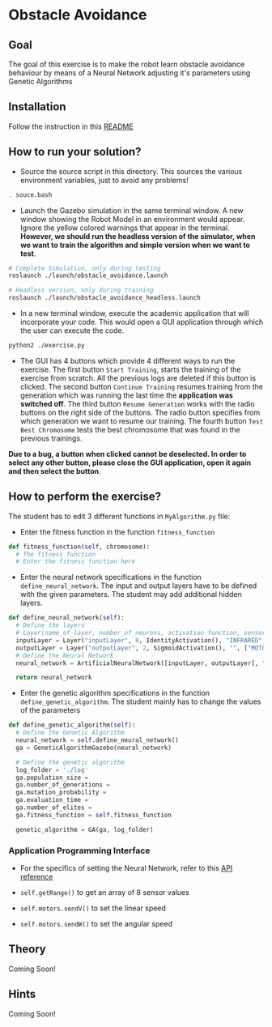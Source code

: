 # Obstacle Avoidance

## Goal
The goal of this exercise is to make the robot learn obstacle avoidance behaviour by means of a Neural Network adjusting it's parameters using Genetic Algorithms

## Installation
Follow the instruction in this [README](./../README.md)

## How to run your solution?

- Source the source script in this directory. This sources the various environment variables, just to avoid any problems!

```bash
. souce.bash
```

- Launch the Gazebo simulation in the same terminal window. A new window showing the Robot Model in an environment would appear. Ignore the yellow colored warnings that appear in the terminal. **However, we should run the headless version of the simulator, when we want to train the algorithm and simple version when we want to test**.

```bash
# Complete Simulation, only during testing
roslaunch ./launch/obstacle_avoidance.launch

# Headless version, only during training
roslaunch ./launch/obstacle_avoidance_headless.launch
```

- In a new terminal window, execute the academic application that will incorporate your code. This would open a GUI application through which the user can execute the code.

```bash
python2 ./exercise.py
```

- The GUI has 4 buttons which provide 4 different ways to run the exercise. The first button `Start Training`, starts the training of the exercise from scratch. All the previous logs are deleted if this button is clicked. The second button `Continue Training` resumes training from the generation which was running the last time the **application was switched off**. The third button `Resume Generation` works with the radio buttons on the right side of the buttons. The radio button specifies from which generation we want to resume our training. The fourth button `Test Best Chromosome` tests the best chromosome that was found in the previous trainings.

**Due to a bug, a button when clicked cannot be deselected. In order to select any other button, please close the GUI application, open it again and then select the button**.

## How to perform the exercise?
The student has to edit 3 different functions in `MyAlgorithm.py` file:

- Enter the fitness function in the function `fitness_function`

```python
def fitness_function(self, chromosome):
  # The fitness function
  # Enter the fitness function here
```

- Enter the neural network specifications in the function `define_neural_network`. The input and output layers have to be defined with the given parameters. The student may add additional hidden layers. 

```python
def define_neural_network(self):
  # Define the layers
  # Layer(name_of_layer, number_of_neurons, activation_function, sensor_inputs, list_of_output_layer_names)
  inputLayer = Layer("inputLayer", 8, IdentityActivation(), "INFRARED", ["outputLayer"])
  outputLayer = Layer("outputLayer", 2, SigmoidActivation(), "", ["MOTORS"])
  # Define the Neural Network
  neural_network = ArtificialNeuralNetwork([inputLayer, outputLayer], "STATIC")

  return neural_network
```

- Enter the genetic algorithm specifications in the function `define_genetic_algorithm`.  The student mainly has to change the values of the parameters

```python
def define_genetic_algorithm(self):
  # Define the Genetic Algorithm
  neural_network = self.define_neural_network()
  ga = GeneticAlgorithmGazebo(neural_network)

  # Define the genetic algorithm
  log_folder = './log'
  ga.population_size = 
  ga.number_of_generations = 
  ga.mutation_probability = 
  ga.evaluation_time = 
  ga.number_of_elites = 
  ga.fitness_function = self.fitness_function

  genetic_algorithm = GA(ga, log_folder)
```

### Application Programming Interface

- For the specifics of setting the Neural Network, refer to this [API reference](./../libraries/neural_networks/README.md)

- `self.getRange()` to get an array of 8 sensor values

- `self.motors.sendV()` to set the linear speed

- `self.motors.sendW()` to set the angular speed 

## Theory
Coming Soon!

## Hints
Coming Soon!
